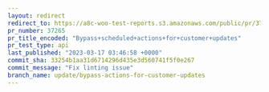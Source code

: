 ```yaml
---
layout: redirect
redirect_to: https://a8c-woo-test-reports.s3.amazonaws.com/public/pr/37265/api/index.html
pr_number: 37265
pr_title_encoded: "Bypass+scheduled+actions+for+customer+updates"
pr_test_type: api
last_published: "2023-03-17 03:46:58 +0000"
commit_sha: 33254b1aa31d6714296d435e3d560741f5f0e267
commit_message: "Fix linting issue"
branch_name: update/bypass-actions-for-customer-updates
---
```

